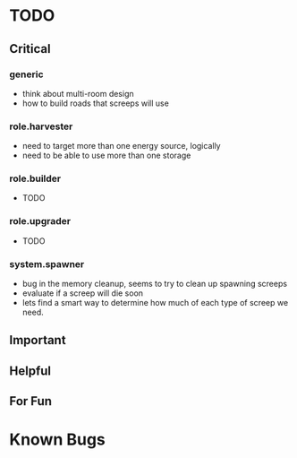 # TODO

## Critical
### generic
* think about multi-room design
* how to build roads that screeps will use

### role.harvester
* need to target more than one energy source, logically
* need to be able to use more than one storage

### role.builder
* TODO

### role.upgrader
* TODO

### system.spawner
* bug in the memory cleanup, seems to try to clean up spawning screeps
* evaluate if a screep will die soon
* lets find a smart way to determine how much of each type of screep we need.

## Important

## Helpful

## For Fun

# Known Bugs